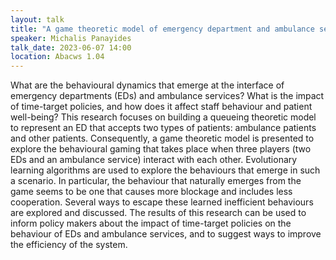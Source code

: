 ```yaml
---
layout: talk
title: "A game theoretic model of emergency department and ambulance service interactions"
speaker: Michalis Panayides
talk_date: 2023-06-07 14:00
location: Abacws 1.04
---
```

What are the behavioural dynamics that emerge at the interface of emergency departments (EDs) and ambulance services? What is the impact of time-target policies, and how does it affect staff behaviour and patient well-being? This research focuses on building a queueing theoretic model to represent an ED that accepts two types of patients: ambulance patients and other patients. Consequently, a game theoretic model is presented to explore the behavioural gaming that takes place when three players (two EDs and an ambulance service) interact with each other. Evolutionary learning algorithms are used to explore the behaviours that emerge in such a scenario. In particular, the behaviour that naturally emerges from the game seems to be one that causes more blockage and includes less cooperation. Several ways to escape these learned inefficient behaviours are explored and discussed. The results of this research can be used to inform policy makers about the impact of time-target policies on the behaviour of EDs and ambulance services, and to suggest ways to improve the efficiency of the system.
